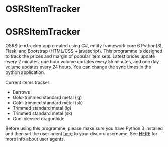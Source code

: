 # OSRSItemTracker
 
# OSRSItemTracker
OSRSItemTracker app created using C#, entity framework core 6 Python(3), Flask, and Bootstrap (HTML/CSS + javascript). This programme is designed to track the prices and margin of popular item sets. Latest prices update every 2 minutes, one hour volume updates every 55 minutes, and one day volume updates every 24 hours. You can change the sync times in the python application.

Current items tracker:

* Barrows
* Gold-trimmed standard metal (lg)
* Gold-trimmed standard metal (sk)
* Trimmed standard metal (lg)
* Trimmed standard metal (sk)
* God-blessed dragonhide

Before using this programme, please make sure you have Python 3 installed and then set the user agent [here](https://github.com/TyeWalker/OSRSItemTracker/blob/50e7e6a38269714cc917bf25172053fcc216e433/OSRSItemTracker/ItemSyncApp/ApiConnection.py) to your discord username. See [HERE](https://oldschool.runescape.wiki/w/RuneScape:Real-time_Prices#Please_set_a_descriptive_User-Agent!) for more info about user agents.

